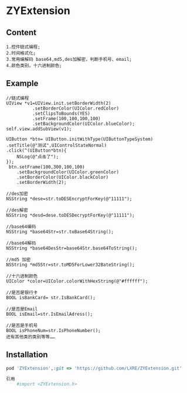 # ZYExtension
## Content
```
1.控件链式编程;
2.时间格式化;
3.常用编解码 base64,md5,des加解密，判断手机号、email;
4.颜色类别，十六进制颜色;
```

## Example
    //链式编程
    UIView *v1=UIView.init.setBorderWidth(2)
              .setBorderColor(UIColor.redColor)
              .setClipsToBounds(YES)
              .setFrame(100,100,100,100)
              .setBackgroundColor(UIColor.blueColor);
    self.view.addSubView(v1);
    
    UIButton *btn= UIButton.initWithType(UIButtonTypeSystem)
    .setTitle(@"测试",UIControlStateNormal)
    .click(^(UIButton*btn){
        NSLog(@"点击了");
    });
     btn.setFrame(100,300,100,100)
        .setBackgroundColor(UIColor.greenColor)
        .setBorderColor(UIColor.blackColor)
        .setBorderWidth(2);
    
    //des加密
    NSString *dese=str.toDESEncryptForKey(@"11111");
    
    //des解密
    NSString *desd=dese.toDESDecryptForKey(@"11111");
    
    //base64编码
    NSString *base64Str=str.toBase64String();
    
    //base64解码
    NSString *base64DesStr=base64Str.base64ToString();
    
    //md5 加密
    NSString *md5Str=str.toMD5ForLower32BateString();
    
    //十六进制颜色
    UIColor *color=UIColor.colorWithHexString(@"#ffffff");
    
    //是否是银行卡
    BOOL isBankCard= str.IsBankCard();
    
    //是否是Email
    BOOL isEmail=str.IsEmailAdress();
    
    //是否是手机号
    BOOL isPhoneNum=str.IsPhoneNumber();
    还有其他类的类别等等……
## Installation

```ruby
pod 'ZYExtension',:git => 'https://github.com/LXRE/ZYExtension.git'

引用
    #import <ZYExtension.h>
```


